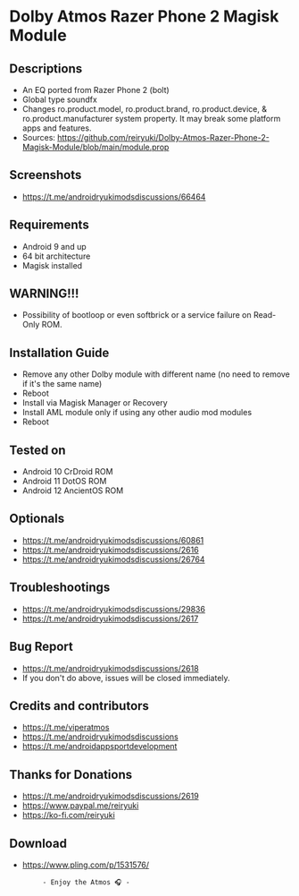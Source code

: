 # Dolby Atmos Razer Phone 2 Magisk Module

## Descriptions
- An EQ ported from Razer Phone 2 (bolt)
- Global type soundfx
- Changes ro.product.model, ro.product.brand, ro.product.device, & ro.product.manufacturer system property. It may break some platform apps and features.
- Sources: https://github.com/reiryuki/Dolby-Atmos-Razer-Phone-2-Magisk-Module/blob/main/module.prop

## Screenshots
- https://t.me/androidryukimodsdiscussions/66464

## Requirements
- Android 9 and up
- 64 bit architecture
- Magisk installed

## WARNING!!!
- Possibility of bootloop or even softbrick or a service failure on Read-Only ROM.

## Installation Guide
- Remove any other Dolby module with different name (no need to remove if it's the same name)
- Reboot
- Install via Magisk Manager or Recovery
- Install AML module only if using any other audio mod modules
- Reboot

## Tested on
- Android 10 CrDroid ROM
- Android 11 DotOS ROM
- Android 12 AncientOS ROM

## Optionals
- https://t.me/androidryukimodsdiscussions/60861
- https://t.me/androidryukimodsdiscussions/2616
- https://t.me/androidryukimodsdiscussions/26764

## Troubleshootings
- https://t.me/androidryukimodsdiscussions/29836
- https://t.me/androidryukimodsdiscussions/2617

## Bug Report
- https://t.me/androidryukimodsdiscussions/2618
- If you don't do above, issues will be closed immediately.

## Credits and contributors
- https://t.me/viperatmos
- https://t.me/androidryukimodsdiscussions
- https://t.me/androidappsportdevelopment

## Thanks for Donations
- https://t.me/androidryukimodsdiscussions/2619
- https://www.paypal.me/reiryuki
- https://ko-fi.com/reiryuki

## Download
- https://www.pling.com/p/1531576/



           - Enjoy the Atmos 🎧 -

